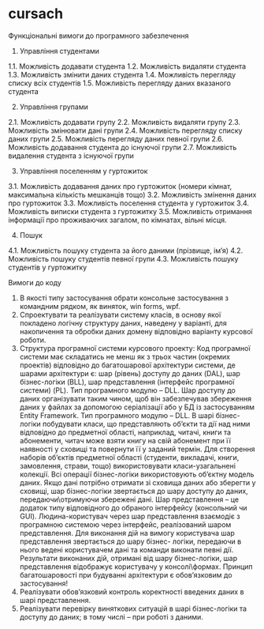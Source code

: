 # cursach

Функціональні вимоги до програмного забезпечення
1. Управління студентами

1.1. Можливість додавати студента
1.2. Можливість видаляти студента
1.3. Можливість змінити даних студента
1.4. Можливість перегляду списку всіх студентів
1.5. Можливість перегляду даних вказаного студента

2. Управління групами

2.1. Можливість додавати групу
2.2. Можливість видаляти групу
2.3. Можливість змінювати дані групи
2.4. Можливість перегляду списку даних групи
2.5. Можливість перегляду даних певної групи
2.6. Можливість додавання студента до існуючої групи
2.7. Можливість видалення студента з існуючої групи

3. Управління поселенням у гуртожиток

3.1. Можливість додавання даних про гуртожиток (номери кімнат, максимальна кількість
мешканців тощо)
3.2. Можливість змінення даних про гуртожиток
3.3. Можливість поселення студента у гуртожиток
3.4. Можливість виписки студента з гуртожитку
3.5. Можливість отримання інформації про проживаючих загалом, по кімнатах, вільні
місця.

4. Пошук

4.1. Можливість пошуку студента за його даними (прізвище, ім’я)
4.2. Можливість пошуку студентів певної групи
4.3. Можливість пошуку студентів у гуртожитку


Вимоги до коду

1. В якості типу застосування обрати консольне застосування з командним рядком, як
виняток, win forms, wpf.
2. Спроектувати та реалізувати систему класів, в основу якої покладено логічну структуру
даних, наведену у варіанті, для накопичення та обробки даних домену відповідно
варіанту курсової роботи.
3. Структура програмної системи курсового проекту:
Код програмної системи має складатись не менш як з трьох частин (окремих проектів)
відповідно до багатошарової архітектури системи, де шарами архітектури є: шар
(рівень) доступу до даних (DAL), шар бізнес-логіки (BLL), шар представлення (інтерфейс
програмної системи) (PL). Тип програмного модулю – DLL.
Шар доступу до даних організувати таким чином, щоб він забезпечував збереження
даних у файлах за допомогою серіалізації або у БД із застосуванням Entity Framework.
Тип програмного модулю – DLL.
В шарі бізнес-логіки побудувати класи, що представляють об’єкти та дії над ними
відповідно до предметної області, наприклад, читачі, книги та абонементи, читач може
взяти книгу на свій абонемент при її наявності у сховищі та повернути її у заданий
термін. Для створення наборів об’єктів предметної області (студенти, викладачі, книги,
замовлення, страви, тощо) використовувати класи-узагальнені колекції. Всі операції
бізнес-логіки використовують об’єктну модель даних. Якщо дані потрібно отримати зі
сховища даних або зберегти у сховищі, шар бізнес-логіки звертається до шару доступу
до даних, передаючи\отримуючи збережені дані.
Шар представлення – це додаток типу відповідного до обраного інтерфейсу
(консольний чи GUI). Людина-користувач через шар представлення взаємодіє з
програмною системою через інтерфейс, реалізований шаром представлення. 
Для виконання дій на вимогу користувача шар представлення звертається до шару бізнес-
логіки, передаючи в нього ведені користувачем дані та команди виконати певні дії. Результати виконаних дій, отримані від шару бізнес-логіки, шар представлення
відображує користувачу у консолі\формах.
Принцип багатошаровості при будуванні архітектури є обов’язковим до
застосування!
4. Реалізувати обов’язковий контроль коректності введених даних в шарі представлення.
5. Реалізувати перевірку виняткових ситуацій в шарі бізнес-логіки та доступу до даних; в
тому числі – при роботі з даними.


